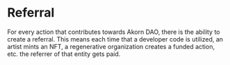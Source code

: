 # Referral

For every action that contributes towards Akorn DAO, there is the ability to create a referral. This means each time that a developer code is utilized, an artist mints an NFT, a regenerative organization creates a funded action, etc. the referrer of that entity gets paid. &#x20;
